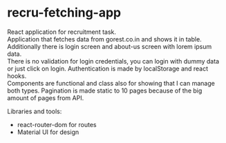 # recru-fetching-app

React application for recruitment task.  
Application that fetches data from gorest.co.in and shows it in table. Additionally there is login screen and about-us screen with lorem ipsum data.  
There is no validation for login credentials, you can login with dummy data or just click on login. Authentication is made by localStorage and react hooks.  
Components are functional and class also for showing that I can manage both types. 
Pagination is made static to 10 pages because of the big amount of pages from API.

Libraries and tools:
- react-router-dom for routes
- Material UI for design
